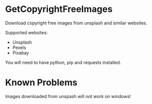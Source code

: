 # GetCopyrightFreeImages
Download copyright free images from unsplash and similar websites.

Supported websites:
- Unsplash
- Pexels
- Pixabay

You will need to have python, pip and requests installed. 

# Known Problems

Images downloaded from unspash will not work on windows!
